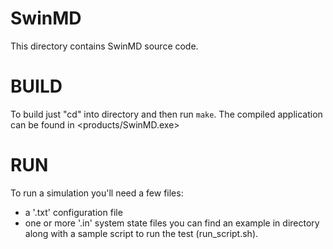 # SwinMD
This directory contains SwinMD source code.

# BUILD
To build just "cd" into <SwinMD> directory and then run `make`. The compiled application can be found in <products/SwinMD.exe>

# RUN
To run a simulation you'll need a few files:
  - a '.txt' configuration file
  - one or more '.in' system state files
you can find an example in <test> directory along with a sample script to run the test (run_script.sh).
